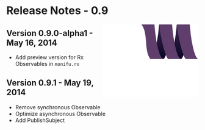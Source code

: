 # Release Notes - 0.9

<img src="/docs/assets/monifu.png" align="right" />

## Version 0.9.0-alpha1 - May 16, 2014

- Add preview version for Rx Observables in `monifu.rx`

## Version 0.9.1 - May 19, 2014

- Remove synchronous Observable
- Optimize asynchronous Observable
- Add PublishSubject
